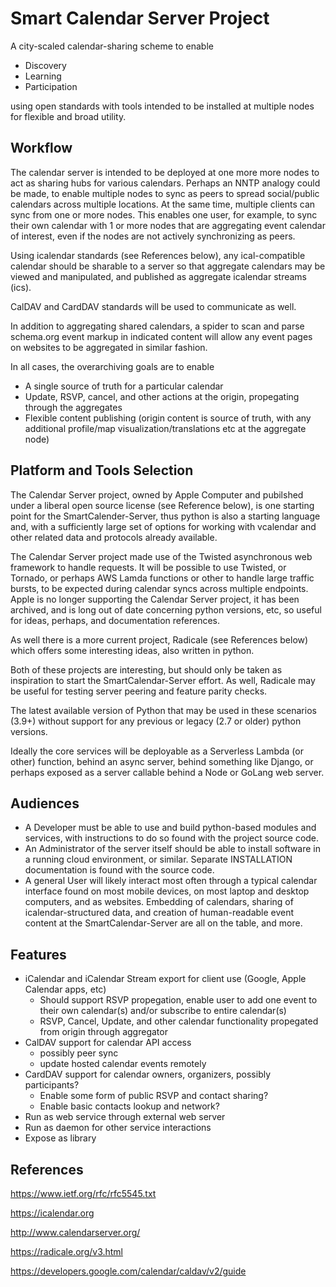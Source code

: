 # Smart Calendar Server Project

A city-scaled calendar-sharing scheme to enable

* Discovery
* Learning
* Participation

using open standards with tools intended to be installed at multiple nodes for flexible and broad utility.

## Workflow

The calendar server is intended to be deployed at one more more nodes to act as sharing hubs for various calendars. Perhaps an NNTP analogy could be made, to enable multiple nodes to sync as peers to spread social/public calendars across multiple locations. At the same time, multiple clients can sync from one or more nodes. This enables one user, for example, to sync their own calendar with 1 or more nodes that are aggregating event calendar of interest, even if the nodes are not actively synchronizing as peers.

Using icalendar standards (see References below), any ical-compatible calendar should be sharable to a server so that aggregate calendars may be viewed and manipulated, and published as aggregate icalendar streams (ics).

CalDAV and CardDAV standards will be used to communicate as well.

In addition to aggregating shared calendars, a spider to scan and parse schema.org event markup in indicated content will allow any event pages on websites to be aggregated in similar fashion.

In all cases, the overarchiving goals are to enable

* A single source of truth for a particular calendar
* Update, RSVP, cancel, and other actions at the origin, propegating through the aggregates
* Flexible content publishing (origin content is source of truth, with any additional profile/map visualization/translations etc at the aggregate node)

## Platform and Tools Selection

The Calendar Server project, owned by Apple Computer and pubilshed under a liberal open source license (see Reference below), is one starting point for the SmartCalender-Server, thus python is also a starting language and, with a sufficiently large set of options for working with vcalendar and other related data and protocols already available.

The Calendar Server project made use of the Twisted asynchronous web framework to handle requests. It will be possible to use Twisted, or Tornado, or perhaps AWS Lamda functions or other to handle large traffic bursts, to be expected during calendar syncs across multiple endpoints. Apple is no longer supporting the Calendar Server project, it has been archived, and is long out of date concerning python versions, etc, so useful for ideas, perhaps, and documentation references.

As well there is a more current project, Radicale (see References below) which offers some interesting ideas, also written in python.

Both of these projects are interesting, but should only be taken as inspiration to start the SmartCalendar-Server effort. As well, Radicale may be useful for testing server peering and feature parity checks.

The latest available version of Python that may be used in these scenarios (3.9+) without support for any previous or legacy (2.7 or older) python versions.

Ideally the core services will be deployable as a Serverless Lambda (or other) function, behind an async server, behind something like Django, or perhaps exposed as a server callable behind a Node or GoLang web server.

## Audiences

* A Developer must be able to use and build python-based modules and services, with instructions to do so found with the project source code.
* An Administrator of the server itself should be able to install software in a running cloud environment, or similar. Separate INSTALLATION documentation is found with the source code.
* A general User will likely interact most often through a typical calendar interface found on most mobile devices, on most laptop and desktop computers, and as websites. Embedding of calendars, sharing of icalendar-structured data, and creation of human-readable event content at the SmartCalendar-Server are all on the table, and more.

## Features

* iCalendar and iCalendar Stream export for client use (Google, Apple Calendar apps, etc)
  * Should support RSVP propegation, enable user to add one event to their own calendar(s) and/or subscribe to entire calendar(s)
  * RSVP, Cancel, Update, and other calendar functionality propegated from origin through aggregator
* CalDAV support for calendar API access
  * possibly peer sync
  * update hosted calendar events remotely
* CardDAV support for calendar owners, organizers, possibly participants?
  * Enable some form of public RSVP and contact sharing?
  * Enable basic contacts lookup and network?
* Run as web service through external web server
* Run as daemon for other service interactions
* Expose as library

## References

<https://www.ietf.org/rfc/rfc5545.txt>

<https://icalendar.org>

<http://www.calendarserver.org/>

<https://radicale.org/v3.html>

<https://developers.google.com/calendar/caldav/v2/guide>
